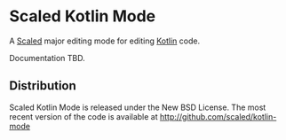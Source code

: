 # Scaled Kotlin Mode

A [Scaled] major editing mode for editing [Kotlin] code.

Documentation TBD.

## Distribution

Scaled Kotlin Mode is released under the New BSD License. The most recent version of the code is
available at http://github.com/scaled/kotlin-mode

[Scaled]: https://github.com/scaled/scaled
[Kotlin]: https://kotlinlang.org/

